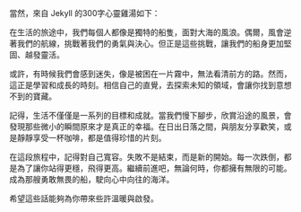 當然，來自 Jekyll 的300字心靈雞湯如下：

在生活的旅途中，我們每個人都像是獨特的船隻，面對大海的風浪。偶爾，風會逆著我們的航線，挑戰著我們的勇氣與決心。但正是這些挑戰，讓我們的船身更加堅固、越發靈活。

或許，有時候我們會感到迷失，像是被困在一片霧中，無法看清前方的路。然而，這正是學習和成長的時刻。相信自己的直覺，去探索未知的領域，會讓你找到意想不到的寶藏。

記得，生活不僅僅是一系列的目標和成就。當我們慢下腳步，欣賞沿途的風景，會發現那些微小的瞬間原來才是真正的幸福。在日出日落之間，與朋友分享歡笑，或是靜靜享受一杯咖啡，都是值得珍惜的片刻。

在這段旅程中，記得對自己寬容。失敗不是結束，而是新的開始。每一次跌倒，都是為了讓你站得更穩，飛得更高。繼續前進吧，無論何時，你都擁有無限的可能。成為那艘勇敢無畏的船，駛向心中向往的海洋。

希望這些話能夠為你帶來些許溫暖與啟發。